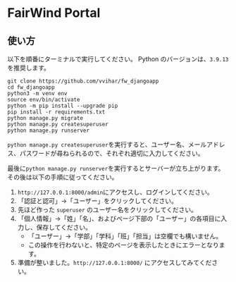 # FairWind Portal

## 使い方

以下を順番にターミナルで実行してください。
Python のバージョンは、`3.9.13` を推奨します。

```
git clone https://github.com/vvihar/fw_djangoapp
cd fw_djangoapp
python3 -m venv env
source env/bin/activate
python -m pip install --upgrade pip
pip install -r requirements.txt
python manage.py migrate
python manage.py createsuperuser
python manage.py runserver
```

`python manage.py createsuperuser`を実行すると、ユーザー名、メールアドレス、パスワードが尋ねられるので、それぞれ適切に入力してください。

最後に`python manage.py runserver`を実行するとサーバーが立ち上がります。その後は以下の手順に従ってください。

1. `http://127.0.0.1:8000/admin`にアクセスし、ログインしてください。
2. 「認証と認可」→「ユーザー」をクリックしてください。
3. 先ほど作った `superuser` のユーザー名をクリックしてください。
4. 「個人情報」→「姓」「名」、およびページ下部の「ユーザー」の各項目に入力し、保存してください。
    - 「ユーザー」→「学部」「学科」「班」「担当」は空欄でも構いません。
    - この操作を行わないと、特定のページを表示したときにエラーとなります。
5. 準備が整いました。`http://127.0.0.1:8000/` にアクセスしてみてください。